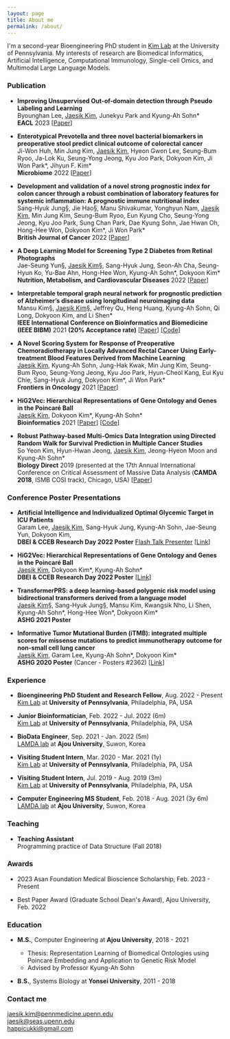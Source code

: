 ```yaml
---
layout: page
title: About me
permalink: /about/
---
```


I'm a second-year Bioengineering PhD student in [Kim Lab](https://www.biomedinfolab.com/) at the University of Pennsylvania. My interests of research are Biomedical Informatics, Artificial Intelligence, Computational Immunology, Single-cell Omics, and Multimodal Large Language Models.

### Publication
- <b>Improving Unsupervised Out-of-domain detection through Pseudo Labeling and Learning</b>\
Byounghan Lee, <ins>Jaesik Kim</ins>, Junekyu Park and Kyung-Ah Sohn\* \
<b>EACL</b> 2023 [[Paper](https://aclanthology.org/2023.findings-eacl.76/)]

- <b>Enterotypical Prevotella and three novel bacterial biomarkers in preoperative stool predict clinical outcome of colorectal cancer</b>\
Ji-Won Huh, Min Jung Kim, <ins>Jaesik Kim</ins>, Hyeon Gwon Lee, Seung-Bum Ryoo, Ja-Lok Ku, Seung-Yong Jeong, Kyu Joo Park, Dokyoon Kim, Ji Won Park\*, Jihyun F. Kim\* \
<b>Microbiome</b> 2022 [[Paper](https://microbiomejournal.biomedcentral.com/articles/10.1186/s40168-022-01388-8)] 

- <b>Development and validation of a novel strong prognostic index for colon cancer through a robust combination of laboratory features for systemic inflammation: A prognostic immune nutritional index</b> \
Sang-Hyuk Jung§, Jie Hao§, Manu Shivakumar, Yonghyun Nam, <ins>Jaesik Kim</ins>, Min Jung Kim, Seung-Bum Ryoo, Eun Kyung Cho, Seung-Yong Jeong, Kyu Joo Park, Sung Chan Park, Dae Kyung Sohn, Jae Hwan Oh, Hong-Hee Won, Dokyoon Kim\*, Ji Won Park\* \
<b>British Journal of Cancer</b> 2022 [[Paper](https://www.nature.com/articles/s41416-022-01767-w)]

- <b>A Deep Learning Model for Screening Type 2 Diabetes from Retinal Photographs</b> \
Jae-Seung Yun§, <ins>Jaesik Kim</ins>§, Sang-Hyuk Jung, Seon-Ah Cha, Seung-Hyun Ko, Yu-Bae Ahn, Hong-Hee Won, Kyung-Ah Sohn\*, Dokyoon Kim\* \
<b>Nutrition, Metabolism, and Cardiovascular Diseases</b> 2022 [[Paper](https://www.nmcd-journal.com/article/S0939-4753(22)00027-8/pdf#relatedArticles)]

- <b>Interpretable temporal graph neural network for prognostic prediction of Alzheimer’s disease using longitudinal neuroimaging data</b> \
Mansu Kim§, <ins>Jaesik Kim</ins>§, Jeffrey Qu, Heng Huang, Kyung-Ah Sohn, Qi Long, Dokyoon Kim, and Li Shen\* \
<b>IEEE International Conference on Bioinformatics and Biomedicine (IEEE BIBM)</b> 2021 <b>(20% Acceptance rate)</b> [[Paper](https://ieeexplore.ieee.org/document/9669504)] [[Code](https://github.com/JaesikKim/temporal-GNN)]

- <b>A Novel Scoring System for Response of Preoperative Chemoradiotherapy in Locally Advanced Rectal Cancer Using Early-treatment Blood Features Derived from Machine Learning</b> \
<ins>Jaesik Kim</ins>, Kyung-Ah Sohn, Jung-Hak Kwak, Min Jung Kim, Seung-Bum Ryoo, Seung-Yong Jeong, Kyu Joo Park, Hyun-Cheol Kang, Eui Kyu Chie, Sang-Hyuk Jung, Dokyoon Kim\*, Ji Won Park\* \
<b>Frontiers in Oncology</b> 2021 [[Paper](https://www.frontiersin.org/articles/10.3389/fonc.2021.790894/full)]

- <b>HiG2Vec: Hierarchical Representations of Gene Ontology and Genes in the Poincaré Ball</b> \
<ins>Jaesik Kim</ins>, Dokyoon Kim\*, Kyung-Ah Sohn\* \
<b>Bioinformatics</b> 2021 [[Paper](https://academic.oup.com/bioinformatics/article/37/18/2971/6184857)] [[Code](https://github.com/JaesikKim/HiG2Vec)]

- <b>Robust Pathway-based Multi-Omics Data Integration using Directed Random Walk for Survival Prediction in Multiple Cancer Studies</b> \
So Yeon Kim, Hyun-Hwan Jeong, <ins>Jaesik Kim</ins>, Jeong-Hyeon Moon and Kyung-Ah Sohn\* \
<b>Biology Direct</b> 2019 (presented at the 17th Annual International Conference on Critical Assessment of Massive Data Analysis (<b>CAMDA 2018</b>, ISMB COSI track), Chicago, USA) [[Paper](https://biologydirect.biomedcentral.com/articles/10.1186/s13062-019-0239-8)]

### Conference Poster Presentations
- <b>Artificial Intelligence and Individualized Optimal Glycemic Target in ICU Patients</b> \
Garam Lee, <ins>Jaesik Kim</ins>, Sang-Hyuk Jung, Kyung-Ah Sohn, Jae-Seung Yun, Dokyoon Kim,  \
<b>DBEI & CCEB Research Day 2022 Poster</b> <ins>Flash Talk Presenter</ins> [[Link](https://www.dbei.med.upenn.edu/2022ResearchDay/presentations)]

- <b>HiG2Vec: Hierarchical Representations of Gene Ontology and Genes in the Poincaré Ball</b> \
<ins>Jaesik Kim</ins>, Dokyoon Kim\*, Kyung-Ah Sohn\* \
<b>DBEI & CCEB Research Day 2022 Poster</b> [[Link](https://www.dbei.med.upenn.edu/2022ResearchDay/presentations)]

- <b>TransformerPRS: a deep learning-based polygenic risk model using bidirectional transformers derived from a language model</b> \
<ins>Jaesik Kim</ins>§, Sang-Hyuk Jung§, Mansu Kim, Kwangsik Nho, Li Shen, Kyung-Ah Sohn\*, Hong-Hee Won\*, Dokyoon Kim\* \
<b>ASHG 2021 Poster</b>

- <b>Informative Tumor Mutational Burden (iTMB): integrated multiple scores for missense mutations to predict immunotherapy outcome for non-small cell lung cancer</b> \
<ins>Jaesik Kim</ins>, Garam Lee, Kyung-Ah Sohn\*, Dokyoon Kim\* \
<b>ASHG 2020 Poster</b> (Cancer - Posters #2362) [[Link](https://www.abstractsonline.com/pp8/#!/9070/presentation/3518)]


### Experience
- <b>Bioengineering PhD Student and Research Fellow</b>, Aug. 2022 - Present\
[Kim Lab](https://www.biomedinfolab.com/) at <b>University of Pennsylvania</b>, Philadelphia, PA, USA

- <b>Junior Bioinformatician</b>, Feb. 2022 - Jul. 2022 (6m)\
[Kim Lab](https://www.biomedinfolab.com/) at <b>University of Pennsylvania</b>, Philadelphia, PA, USA

- <b>BioData Engineer</b>, Sep. 2021 - Jan. 2022 (5m)\
[LAMDA lab](https://sites.google.com/site/kasohn/group?authuser=0) at <b>Ajou University</b>, Suwon, Korea

- <b>Visiting Student Intern</b>, Mar. 2020 - Mar. 2021 (1y)\
[Kim Lab](https://www.biomedinfolab.com/) at <b>University of Pennsylvania</b>, Philadelphia, PA, USA

- <b>Visiting Student Intern</b>, Jul. 2019 - Aug. 2019 (3m)\
[Kim Lab](https://www.biomedinfolab.com/) at <b>University of Pennsylvania</b>, Philadelphia, PA, USA

- <b>Computer Engineering MS Student</b>, Feb. 2018 - Aug. 2021 (3y 6m)\
[LAMDA lab](https://sites.google.com/site/kasohn/group?authuser=0) at <b>Ajou University</b>, Suwon, Korea


### Teaching
- <b>Teaching Assistant</b> \
Programming practice of Data Structure (Fall 2018)

### Awards
- 2023 Asan Foundation Medical Bioscience Scholarship, Feb. 2023 - Present

- Best Paper Award (Graduate School Dean's Award), Ajou University, Feb. 2022

### Education
- <b>M.S.</b>, Computer Engineering at <b>Ajou University</b>, 2018 - 2021
  - Thesis: Representation Learning of Biomedical Ontologies using Poincaré Embedding and Application to Genetic Risk Model
  - Advised by Professor Kyung-Ah Sohn

- <b>B.S.</b>, Systems Biology at <b>Yonsei University</b>, 2011 - 2018

### Contact me

[jaesik.kim@pennmedicine.upenn.edu](mailto:jaesik.kim@pennmedicine.upenn.edu)\
[jaesik@seas.upenn.edu](mailto:jaesik@seas.upenn.edu)\
[happicukki@gmail.com](mailto:happicukki@gmail.com)
